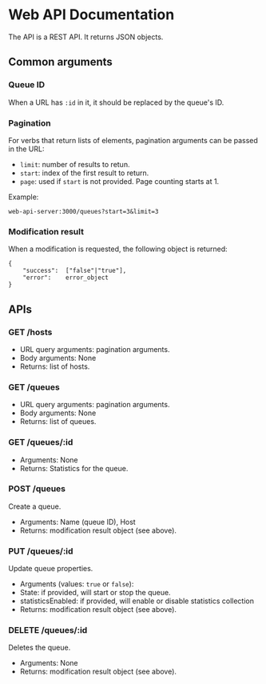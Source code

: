 Web API Documentation
=====================

The API is a REST API. It returns JSON objects.

Common arguments
----------------

### Queue ID

When a URL has `:id` in it, it should be replaced by the queue's ID.

### Pagination

For verbs that return lists of elements, pagination arguments can be passed in the
URL:
* `limit`: number of results to retun.
* `start`: index of the first result to return.
* `page`: used if `start` is not provided. Page counting starts at 1.

Example:

    web-api-server:3000/queues?start=3&limit=3

### Modification result

When a modification is requested, the following object is returned:

    {
        "success":  ["false"|"true"],
        "error":    error_object
    }


APIs
----

### GET /hosts

* URL query arguments: pagination arguments.
* Body arguments: None
* Returns: list of hosts.

### GET /queues

* URL query arguments: pagination arguments.
* Body arguments: None
* Returns: list of queues.

### GET /queues/:id

* Arguments: None
* Returns: Statistics for the queue.

### POST /queues

Create a queue.

* Arguments: Name (queue ID), Host
* Returns: modification result object (see above).

### PUT /queues/:id

Update queue properties.

* Arguments (values: `true` or `false`): 
 * State: if provided, will start or stop the queue. 
 * statisticsEnabled: if provided, will enable or disable statistics collection
* Returns: modification result object (see above).

### DELETE /queues/:id

Deletes the queue.

* Arguments: None
* Returns: modification result object (see above).


